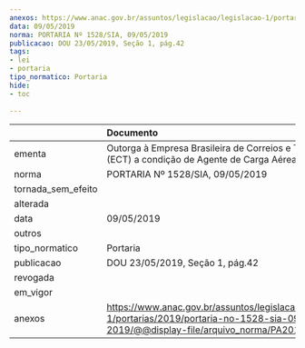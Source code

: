 ```yaml
---
anexos: https://www.anac.gov.br/assuntos/legislacao/legislacao-1/portarias/2019/portaria-no-1528-sia-09-05-2019/@@display-file/arquivo_norma/PA2019-1528.pdf
data: 09/05/2019
norma: PORTARIA Nº 1528/SIA, 09/05/2019
publicacao: DOU 23/05/2019, Seção 1, pág.42
tags:
- lei
- portaria
tipo_normatico: Portaria
hide: 
- toc 
 
---
```


|                    | Documento                                                                                                                                            |
|:-------------------|:-----------------------------------------------------------------------------------------------------------------------------------------------------|
| ementa             | Outorga à Empresa Brasileira de Correios e Telégrafos (ECT) a condição de Agente de Carga Aérea Acreditado.                                          |
| norma              | PORTARIA Nº 1528/SIA, 09/05/2019                                                                                                                     |
| tornada_sem_efeito |                                                                                                                                                      |
| alterada           |                                                                                                                                                      |
| data               | 09/05/2019                                                                                                                                           |
| outros             |                                                                                                                                                      |
| tipo_normatico     | Portaria                                                                                                                                             |
| publicacao         | DOU 23/05/2019, Seção 1, pág.42                                                                                                                      |
| revogada           |                                                                                                                                                      |
| em_vigor           |                                                                                                                                                      |
| anexos             | https://www.anac.gov.br/assuntos/legislacao/legislacao-1/portarias/2019/portaria-no-1528-sia-09-05-2019/@@display-file/arquivo_norma/PA2019-1528.pdf |